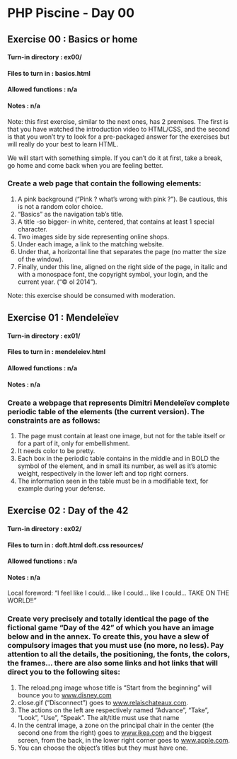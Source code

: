 # PHP Piscine - Day 00


## Exercise 00 : Basics or home

#### Turn-in directory : ex00/
#### Files to turn in : basics.html
#### Allowed functions : n/a
#### Notes : n/a

Note: this first exercise, similar to the next ones, has 2 premises. The first is that you
have watched the introduction video to HTML/CSS, and the second is that you won’t
try to look for a pre-packaged answer for the exercises but will really do your best to
learn HTML.

We will start with something simple. If you can’t do it at first, take a break, go home
and come back when you are feeling better.

### Create a web page that contain the following elements:

1. A pink background (“Pink ? what’s wrong with pink ?”). Be cautious, this is not a random color choice.
2. “Basics” as the navigation tab’s title.
3. A title -so bigger- in white, centered, that contains at least 1 special character.
4. Two images side by side representing online shops.
5. Under each image, a link to the matching website.
6. Under that, a horizontal line that separates the page (no matter the size of the window).
7. Finally, under this line, aligned on the right side of the page, in italic and with a monospace font, the copyright symbol, your login, and the current year. (“© ol 2014”).

Note: this exercise should be consumed with moderation.


## Exercise 01 : Mendeleïev

#### Turn-in directory : ex01/
#### Files to turn in : mendeleiev.html
#### Allowed functions : n/a
#### Notes : n/a

### Create a webpage that represents Dimitri Mendeleïev complete periodic table of the elements (the current version). The constraints are as follows:

1. The page must contain at least one image, but not for the table itself or for a part of it, only for embellishment.
2. It needs color to be pretty.
3. Each box in the periodic table contains in the middle and in BOLD the symbol of the element, and in small its number, as well as it’s atomic weight, respectively in the lower left and top right corners.
4. The information seen in the table must be in a modifiable text, for example during your defense.


## Exercise 02 : Day of the 42

#### Turn-in directory : ex02/
#### Files to turn in : doft.html doft.css resources/
#### Allowed functions : n/a
#### Notes : n/a

Local foreword: “I feel like I could... like I could... like I could... TAKE ON THE WORLD!!”

### Create very precisely and totally identical the page of the fictional game “Day of the 42” of which you have an image below and in the annex. To create this, you have a slew of compulsory images that you must use (no more, no less). Pay attention to all the details, the positioning, the fonts, the colors, the frames... there are also some links and hot links that will direct you to the following sites:

1. The reload.png image whose title is “Start from the beginning” will bounce you to www.disney.com
2. close.gif (“Disconnect”) goes to www.relaischateaux.com.
3. The actions on the left are respectively named “Advance”, “Take”, “Look”, “Use”, “Speak”. The alt/title must use that name
4. In the central image, a zone on the principal chair in the center (the second one from the right) goes to www.ikea.com and the biggest screen, from the back, in the lower right corner goes to www.apple.com.
5. You can choose the object’s titles but they must have one.
